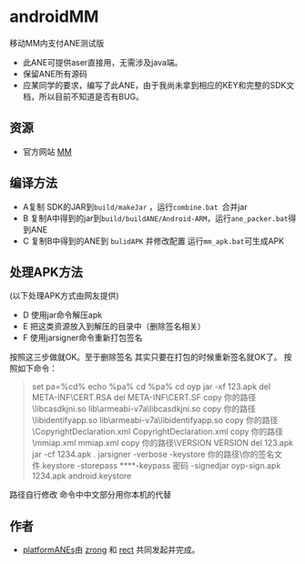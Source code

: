 ﻿androidMM
=========

移动MM内支付ANE测试版
* 此ANE可提供aser直接用，无需涉及java端。
* 保留ANE所有源码
* 应某同学的要求，编写了此ANE，由于我尚未拿到相应的KEY和完整的SDK文档，所以目前不知道是否有BUG。

## 资源

* 官方网站 [MM](http://dev.10086.cn/iap/?action=down&areaid=1354082900)

## 编译方法
*  A复制 SDK的JAR到`build/makeJar` ，运行`combine.bat `合并jar
*  B 复制A中得到的jar到`build/buildANE/Android-ARM`，运行`ane_packer.bat`得到ANE
*  C 复制B中得到的ANE到 `bulidAPK` 并修改配置 运行`mm_apk.bat`可生成APK

## 处理APK方法
(以下处理APK方式由网友提供)
*  D 使用jar命令解压apk
*  E 把这类资源放入到解压的目录中（删除签名相关）
*  F 使用jarsigner命令重新打包签名

按照这三步做就OK。至于删除签名 其实只要在打包的时候重新签名就OK了。
按照如下命令：

>set pa=%cd%
>echo %pa%
>cd %pa%
>cd oyp
>jar -xf 123.apk
>del META-INF\CERT.RSA
>del META-INF\CERT.SF
>copy 你的路径\libcasdkjni.so lib\armeabi-v7a\libcasdkjni.so
>copy 你的路径\libidentifyapp.so lib\armeabi-v7a\libidentifyapp.so
>copy 你的路径\CopyrightDeclaration.xml CopyrightDeclaration.xml
>copy 你的路径\mmiap.xml mmiap.xml
>copy 你的路径\VERSION VERSION
>del 123.apk
>jar -cf 1234.apk .
>jarsigner -verbose -keystore 你的路径\你的签名文件.keystore -storepass ****-keypass 密码 -signedjar oyp-sign.apk 1234.apk android.keystore

路径自行修改 命令中中文部分用你本机的代替


## 作者

* [platformANEs](https://github.com/platformanes)由 [zrong](http://zengrong.net) 和 [rect](http://www.shadowkong.com/) 共同发起并完成。